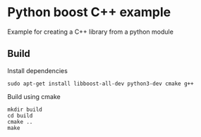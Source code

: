 # Python boost C++ example
Example for creating a C++ library from a python module

## Build
Install dependencies
```
sudo apt-get install libboost-all-dev python3-dev cmake g++
```

Build using cmake
```
mkdir build
cd build
cmake ..
make
```
